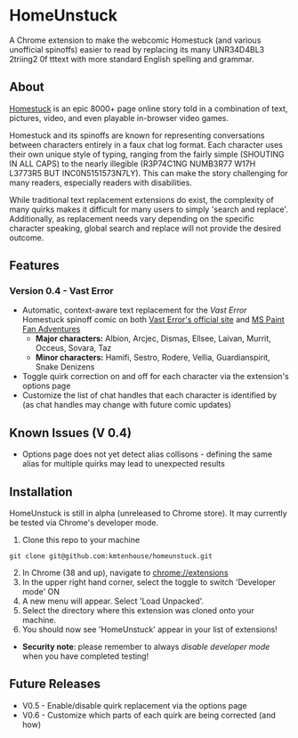 # HomeUnstuck

A Chrome extension to make the webcomic Homestuck (and various unofficial spinoffs) easier to read by replacing its many UNR34D4BL3 2triing2 0f tttext with more standard English spelling and grammar.

## About
[Homestuck](https://www.homestuck.com/ "External Link: Homestuck Comic") is an epic 8000+ page online story told in a combination of text, pictures, video, and even playable in-browser video games. 

Homestuck and its spinoffs are known for representing conversations between characters entirely in a faux chat log format. Each character uses their own unique style of typing, ranging from the fairly simple (SHOUTING IN ALL CAPS) to the nearly illegible (R3P74C1NG NUMB3R77 W17H L3773R5 BUT INC0N5151573N7LY). This can make the story challenging for many readers, especially readers with disabilities. 

While traditional text replacement extensions do exist, the complexity of many quirks makes it difficult for many users to simply 'search and replace'. Additionally, as replacement needs vary depending on the specific character speaking, global search and replace will not provide the desired outcome. 

## Features
### Version 0.4 - Vast Error
* Automatic, context-aware text replacement for the _Vast Error_ Homestuck spinoff comic on both [Vast Error's official site](https://www.deconreconstruction.com/vasterror/) and [MS Paint Fan Adventures](https://mspfa.com/?s=2302)
    * **Major characters:** Albion, Arcjec, Dismas, Ellsee, Laivan, Murrit, Occeus, Sovara, Taz
    * **Minor characters:** Hamifi, Sestro, Rodere, Vellia, Guardianspirit, Snake Denizens
* Toggle quirk correction on and off for each character via the extension's options page
* Customize the list of chat handles that each character is identified by (as chat handles may change with future comic updates)

## Known Issues (V 0.4)
* Options page does not yet detect alias collisons - defining the same alias for multiple quirks may lead to unexpected results

## Installation
HomeUnstuck is still in alpha (unreleased to Chrome store). It may currently be tested via Chrome's developer mode.
1. Clone this repo to your machine 
```
git clone git@github.com:kmtenhouse/homeunstuck.git
```
2. In Chrome (38 and up), navigate to [chrome://extensions](chrome://extensions)
3. In the upper right hand corner, select the toggle to switch 'Developer mode' ON
4. A new menu will appear. Select 'Load Unpacked'.
5. Select the directory where this extension was cloned onto your machine.
6. You should now see 'HomeUnstuck' appear in your list of extensions!

* **Security note**: please remember to always _disable developer mode_ when you have completed testing!

## Future Releases
* V0.5 - Enable/disable quirk replacement via the options page
* V0.6 - Customize which parts of each quirk are being corrected (and how) 
